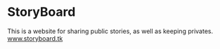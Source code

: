 # StoryBoard
This is a website for sharing public stories, as well as keeping privates.
www.storyboard.tk
